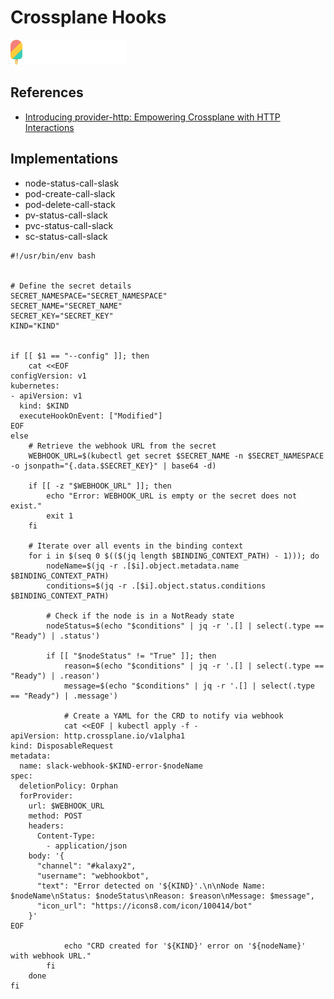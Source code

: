# Crossplane Hooks

![alt text](image-5.png)

## References

- [Introducing provider-http: Empowering Crossplane with HTTP Interactions](https://blog.crossplane.io/introducing-provider-http-empowering-crossplane-with-http-interactions/)

## Implementations

- node-status-call-slask
- pod-create-call-slack
- pod-delete-call-stack
- pv-status-call-slack
- pvc-status-call-slack
- sc-status-call-slack

```
#!/usr/bin/env bash


# Define the secret details
SECRET_NAMESPACE="SECRET_NAMESPACE"
SECRET_NAME="SECRET_NAME"
SECRET_KEY="SECRET_KEY"
KIND="KIND"


if [[ $1 == "--config" ]]; then
    cat <<EOF
configVersion: v1
kubernetes:
- apiVersion: v1
  kind: $KIND
  executeHookOnEvent: ["Modified"]
EOF
else
    # Retrieve the webhook URL from the secret
    WEBHOOK_URL=$(kubectl get secret $SECRET_NAME -n $SECRET_NAMESPACE -o jsonpath="{.data.$SECRET_KEY}" | base64 -d)

    if [[ -z "$WEBHOOK_URL" ]]; then
        echo "Error: WEBHOOK_URL is empty or the secret does not exist."
        exit 1
    fi

    # Iterate over all events in the binding context
    for i in $(seq 0 $(($(jq length $BINDING_CONTEXT_PATH) - 1))); do
        nodeName=$(jq -r .[$i].object.metadata.name $BINDING_CONTEXT_PATH)
        conditions=$(jq -r .[$i].object.status.conditions $BINDING_CONTEXT_PATH)

        # Check if the node is in a NotReady state
        nodeStatus=$(echo "$conditions" | jq -r '.[] | select(.type == "Ready") | .status')

        if [[ "$nodeStatus" != "True" ]]; then
            reason=$(echo "$conditions" | jq -r '.[] | select(.type == "Ready") | .reason')
            message=$(echo "$conditions" | jq -r '.[] | select(.type == "Ready") | .message')

            # Create a YAML for the CRD to notify via webhook
            cat <<EOF | kubectl apply -f -
apiVersion: http.crossplane.io/v1alpha1
kind: DisposableRequest
metadata:
  name: slack-webhook-$KIND-error-$nodeName
spec:
  deletionPolicy: Orphan
  forProvider:
    url: $WEBHOOK_URL
    method: POST
    headers:
      Content-Type:
        - application/json
    body: '{
      "channel": "#kalaxy2",
      "username": "webhookbot",
      "text": "Error detected on '${KIND}'.\n\nNode Name: $nodeName\nStatus: $nodeStatus\nReason: $reason\nMessage: $message",
      "icon_url": "https://icons8.com/icon/100414/bot"
    }'
EOF

            echo "CRD created for '${KIND}' error on '${nodeName}' with webhook URL."
        fi
    done
fi
````
